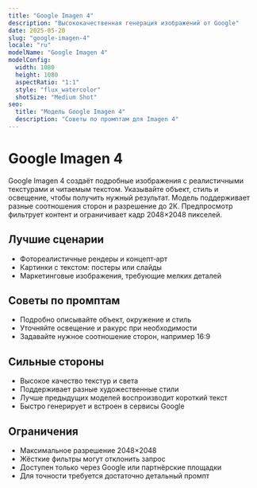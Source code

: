 ```yaml
---
title: "Google Imagen 4"
description: "Высококачественная генерация изображений от Google"
date: 2025-05-20
slug: "google-imagen-4"
locale: "ru"
modelName: "Google Imagen 4"
modelConfig:
  width: 1080
  height: 1080
  aspectRatio: "1:1"
  style: "flux_watercolor"
  shotSize: "Medium Shot"
seo:
  title: "Модель Google Imagen 4"
  description: "Советы по промптам для Imagen 4"
---
```


# Google Imagen 4

Google Imagen 4 создаёт подробные изображения с реалистичными текстурами и
читаемым текстом. Указывайте объект, стиль и освещение, чтобы получить нужный
результат. Модель поддерживает разные соотношения сторон и разрешение до 2К.
Предпросмотр фильтрует контент и ограничивает кадр 2048×2048 пикселей.

## Лучшие сценарии
- Фотореалистичные рендеры и концепт‑арт
- Картинки с текстом: постеры или слайды
- Маркетинговые изображения, требующие мелких деталей

## Советы по промптам
- Подробно описывайте объект, окружение и стиль
- Уточняйте освещение и ракурс при необходимости
- Задавайте нужное соотношение сторон, например 16:9

## Сильные стороны
- Высокое качество текстур и света
- Поддерживает разные художественные стили
- Лучше предыдущих моделей воспроизводит короткий текст
- Быстро генерирует и встроен в сервисы Google

## Ограничения
- Максимальное разрешение 2048×2048
- Жёсткие фильтры могут отклонить запрос
- Доступен только через Google или партнёрские площадки
- Для точности требуется достаточно детальный промпт
